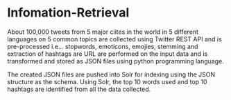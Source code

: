 # Infomation-Retrieval

About 100,000 tweets from 5 major ciites in the world in 5 different languages on 5 common topics are collected using Twitter REST API and is pre-processed i.e... stopwords, emoticons, emojies, stemming and extraction of hashtags are URL are performed on the input data and is transformed and stored as JSON files using python programming language.

The created JSON files are pushed into Solr for indexing using the JSON structure as the schema.
Using Solr, the top 10 words used and top 10 hashtags are identified from all the data collected.
